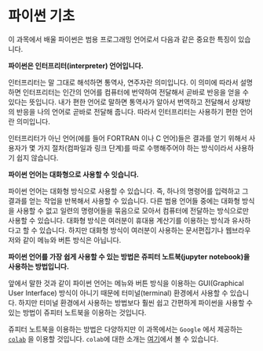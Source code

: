 # 파이썬 기초 



이 과목에서 배울 파이썬은 범용 프로그래밍 언어로서 다음과 같은 중요한 특징이 있습니다.

**파이썬은 인터프리터(interpreter) 언어입니다.**

인터프리터는 말 그대로 해석하면 통역사, 연주자란 의미입니다. 이 의미에 따라서 설명하면 인터프리터는 인간의 언어를 컴퓨터에 번약하여 전달해서 곧바로 반응을 얻을 수 있다는 뜻입니다. 내가 편한 언어로 말하면 통역사가 알아서 번역하고 전달해서 상재방의 반응을 나의 언어로 곧바로 전달해 줍니다. 따라서 인터프리터는 사용하기 편한 언어란 의미입니다.

인터프리터가 아닌 언어(에를 들어 FORTRAN 이나 C 언어)들은 결과를 얻기 위해서 사용자가 몇 가지 절차(컴파일과 링크 단계)를 따로 수행해주어야 하는 방식이라서 사용하기 쉽지 않습니다.

**파이썬 언어는 대화형으로 사용할 수 잇습니다.**

파이썬 언어는 대화형 방식으로 사용할 수 있습니다. 즉, 하나의 명령어를 입력하고 그 결과를 얻는 작업을 반복해서 사용할 수 있습니다. 다른 범용 언어들 중에는 대화형 방식을 사용할 수 없고 일련의 명령어들을 묶음으로 모아서 컴퓨터에 전달하는 방식으로만 사용할 수 있습니다. 대화형 방식은 여러분이 휴대용 계산기를 이용하는 방식과 유사하다고 할 수 있습니다. 하지만 대화형 방식이 여러분이 사용하는 문서편집기나 웹브라우저와 같이 메뉴와 버튼 방식은 아닙니다.

**파이썬 언어를 가장 쉽게 사용할 수 있는 방법은 쥬피터 노트북(jupyter notebook)을 사용하는 방법입니다.**

앞에서 말한 것과 같이 파이썬 언어는 메뉴와 버튼 방식을 이용하는 GUI(Graphical User Interface) 방식이 아니기 때문에 터미널(terminal) 환경에서 사용할 수 있습니다. 하지만 터미널 환경에서 사용하는 방법보다 훨씬 쉽고 간편하게 파이썬을 사용할 수 있는 방법이 쥬피터 노트북을 이용하는 것입니다.

쥬피터 노트북을 이용하는 방법은 다양하지만  이 과목에서는 `Google` 에서 제공하는 [`colab`](https://colab.research.google.com/notebooks/intro.ipynb?utm_source=scs-index) 을 이용할 것입니다. `colab`에 대한 소개는 [여기](https://www.youtube.com/watch?v=inN8seMm7UI&t=62s)에서 볼 수 있습니다. 



